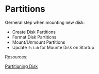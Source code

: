 # Partitions

Gerneral step when mounting new disk:

- Create Disk Partitions
- Format Disk Partitions
- Mount/Unmount Partitions
- Update `fstab` for Mounte Disk on Startup

Resources:

[Partitioning Disk](https://tecadmin.net/how-to-create-and-format-disk-partitions-in-linux/)
